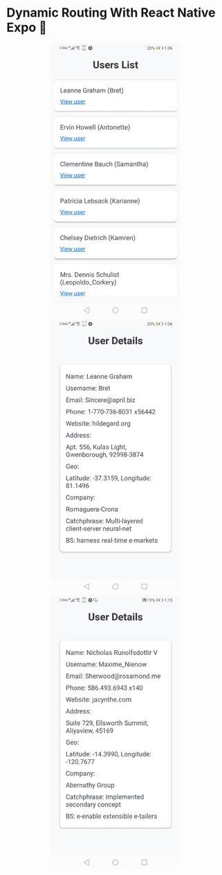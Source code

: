 # Dynamic Routing With React Native Expo 👋


<div style="text-align:center">
<img ali src="assets/images/Screenshot_20241028-010622.jpg" width="300" />
<img ali src="assets/images/Screenshot_20241028-010630.jpg" width="300" />
<img ali src="assets/images/uznlsW.jpg" width="300" />
</div>